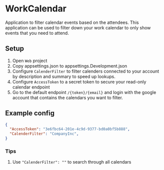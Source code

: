 # WorkCalendar
Application to filter calendar events based on the attendees. This application can be used to filter down your work calendar to only show events that you need to attend.

## Setup
1. Open `Web` project
2. Copy appsettings.json to appsettings.Development.json
3. Configure `CalenderFilter` to filter calenders connected to your account by description and summary to speed up lookups. 
4. Configure `AccessToken` to a secret token to secure your read-only calendar endpoint 
5. Go to the default endpoint `/{token}/{email}` and login with the google account that contains the calendars you want to filter.

## Example config
```json
{
  "AccessToken": "3e6fbc64-201e-4c9d-9377-bd0a0bf5b888",
  "CalenderFilter": "CompanyInc",
}
```

### Tips
1. Use `"CalenderFilter": ""` to search through all calendars